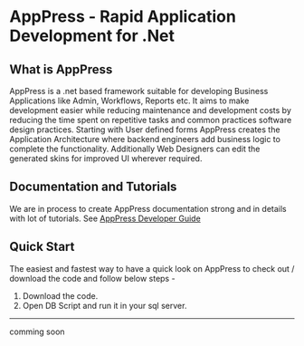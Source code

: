 AppPress - Rapid Application Development for .Net
=============================

## What is AppPress
AppPress is a .net based framework suitable for developing Business Applications like Admin, Workflows, Reports etc. It aims to make development easier while reducing maintenance and development costs by reducing the time spent on repetitive tasks and common practices software design practices. Starting with User defined forms AppPress creates the Application Architecture where backend engineers add business logic to complete the functionality. Additionally Web Designers can edit the generated skins for improved UI wherever required.

## Documentation and Tutorials
We are in process to create AppPress documentation strong and in details with lot of tutorials. 
See [AppPress Developer Guide](http://apppress.in)

## Quick Start
The easiest and fastest way to have a quick look on AppPress to check out / download the code and follow below steps - 
1. Download the code.
2. Open DB Script and run it in your sql server.
-----
comming soon


